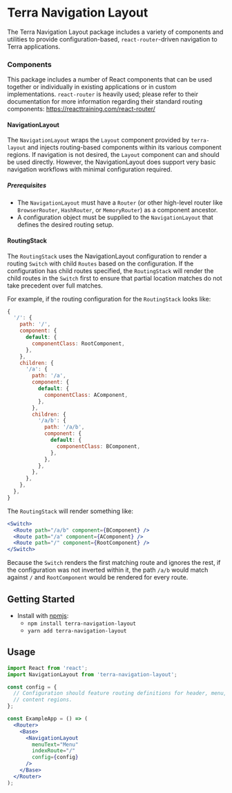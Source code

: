 # Terra Navigation Layout

The Terra Navigation Layout package includes a variety of components and utilities to provide configuration-based, `react-router`-driven navigation to Terra applications.

### Components

This package includes a number of React components that can be used together or individually in existing applications or in custom implementations. `react-router` is heavily used; please refer to their documentation for more information regarding their standard routing components: https://reacttraining.com/react-router/

#### NavigationLayout

The `NavigationLayout` wraps the `Layout` component provided by `terra-layout` and injects routing-based components within its various component regions. If navigation is not desired, the `Layout` component can and should be used directly. However, the NavigationLayout does support very basic navigation workflows with minimal configuration required.

##### Prerequisites
* The `NavigationLayout` must have a `Router` (or other high-level router like `BrowserRouter`, `HashRouter`, or `MemoryRouter`) as a component ancestor.
* A configuration object must be supplied to the `NavigationLayout` that defines the desired routing setup.

#### RoutingStack

The `RoutingStack` uses the NavigationLayout configuration to render a routing `Switch` with child `Routes` based on the configuration. If the configuration has child routes specified, the `RoutingStack` will render the child routes in the `Switch` first to ensure that partial location matches do not take precedent over full matches.

For example, if the routing configuration for the `RoutingStack` looks like:
```js
{
  '/': {
    path: '/',
    component: {
      default: {
        componentClass: RootComponent,
      },
    },
    children: {
      '/a': {
        path: '/a',
        component: {
          default: {
            componentClass: AComponent,
          },
        },
        children: {
          '/a/b': {
            path: '/a/b',
            component: {
              default: {
                componentClass: BComponent,
              },
            },
          },
        },
      },
    },
  },
}
```

The `RoutingStack` will render something like:
```jsx
<Switch>
  <Route path="/a/b" component={BComponent} />
  <Route path="/a" component={AComponent} />
  <Route path="/" component={RootComponent} />
</Switch>
```

Because the `Switch` renders the first matching route and ignores the rest, if the configuration was not inverted within it, the path `/a/b` would match against `/` and `RootComponent` would be rendered for every route.

## Getting Started

- Install with [npmjs](https://www.npmjs.com):
  - `npm install terra-navigation-layout`
  - `yarn add terra-navigation-layout`

## Usage

```jsx
import React from 'react';
import NavigationLayout from 'terra-navigation-layout';

const config = {
  // Configuration should feature routing definitions for header, menu, and
  // content regions.
};

const ExampleApp = () => (
  <Router>
    <Base>
      <NavigationLayout
        menuText="Menu"
        indexRoute="/"
        config={config}
      />
    </Base>
  </Router>
);

```
